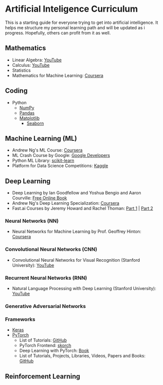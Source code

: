 # Artificial Inteligence Curriculum

This is a starting guide for everyone trying to get into artificial intelligence. It helps me structure my personal learning path and will be updated as i progress. Hopefully, others can profit from it as well.

## Mathematics

- Linear Algebra: [YouTube](https://www.youtube.com/playlist?list=PLZHQObOWTQDPD3MizzM2xVFitgF8hE_ab)
- Calculus: [YouTube](https://www.youtube.com/playlist?list=PLZHQObOWTQDMsr9K-rj53DwVRMYO3t5Yr)
- Statistics
- Mathematics for Machine Learning: [Coursera](https://www.coursera.org/specializations/mathematics-machine-learning)

## Coding

- Python
  - [NumPy](http://www.numpy.org/)
  - [Pandas](https://pandas.pydata.org/)
  - [Matplotlib](https://matplotlib.org/)
    - [Seaborn](https://seaborn.pydata.org/)

## Machine Learning (ML)

- Andrew Ng's ML Course: [Coursera](https://www.coursera.org/learn/machine-learning)
- ML Crash Course by Google: [Google Developers](https://developers.google.com/machine-learning/crash-course/)
- Python ML Library: [scikit-learn](http://scikit-learn.org/stable/index.html)
- Platform for Data Science Competitions: [Kaggle](https://www.kaggle.com/)

## Deep Learning

- Deep Learning by Ian Goodfellow and Yoshua Bengio and Aaron Courville: [Free Online Book](http://www.deeplearningbook.org/)
- Andrew Ng's Deep Learning Specialization: [Coursera](https://www.coursera.org/specializations/deep-learning)
- Fast.ai Courses by Jeremy Howard and Rachel Thoman: [Part 1](http://course.fast.ai/) | [Part 2](http://course.fast.ai/part2.html)

### Neural Networks (NN)

- Neural Networks for Machine Learning by Prof. Geoffrey Hinton: [Coursera](https://www.coursera.org/learn/neural-networks)

### Convolutional Neural Networks (CNN)

- Convolutional Neural Networks for Visual Recognition (Stanford University): [YouTube](https://www.youtube.com/playlist?list=PL3FW7Lu3i5JvHM8ljYj-zLfQRF3EO8sYv)

### Recurrent Neural Networks (RNN)

- Natural Language Processing with Deep Learning (Stanford University): [YouTube](https://www.youtube.com/playlist?list=PL3FW7Lu3i5Jsnh1rnUwq_TcylNr7EkRe6)

### Generative Adversarial Networks

### Frameworks

- [Keras](https://keras.io/)
- [PyTorch](https://pytorch.org/)
  - List of Tutorials: [GitHub](https://github.com/yunjey/pytorch-tutorial)
  - PyTorch Frontend: [skorch](https://skorch.readthedocs.io/en/latest/)
  - Deep Learning with PyTorch: [Book](https://books.google.de/books?id=DOlODwAAQBAJ&pg=PT322&lpg=PT322&dq=pytorch+accuracy&source=bl&ots=kn_Uk0hBNb&sig=YmAjC_Dqngw0JM2L7dGqpHjBAZE&hl=de&sa=X&ved=0ahUKEwiK1tqW5ObZAhWE6RQKHRiKDgcQ6AEIgwEwCQ#v=onepage&q&f=false)
  - List of Tutorials, Projects, Libraries, Videos, Papers and Books: [GitHub](https://github.com/ritchieng/the-incredible-pytorch)

## Reinforcement Learning
